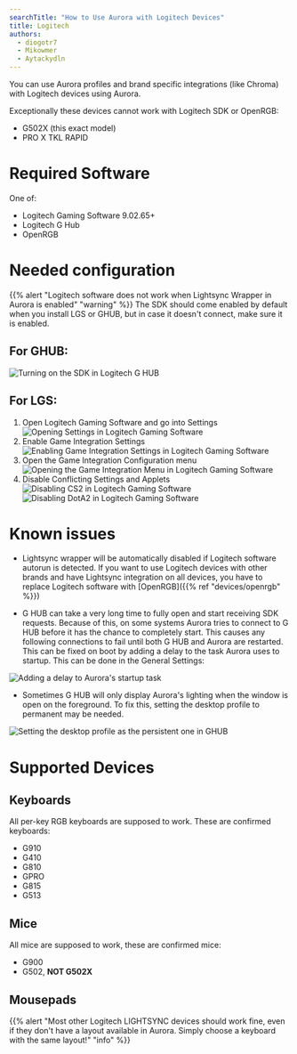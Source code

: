```yaml
---
searchTitle: "How to Use Aurora with Logitech Devices"
title: Logitech
authors:
  - diogotr7
  - Mikowmer
  - Aytackydln
---
```


You can use Aurora profiles and brand specific integrations (like Chroma) with Logitech devices using Aurora.

Exceptionally these devices cannot work with Logitech SDK or OpenRGB:
- G502X (this exact model)
- PRO X TKL RAPID

# Required Software

One of:

* Logitech Gaming Software 9.02.65+
* Logitech G Hub
* OpenRGB

# Needed configuration

{{% alert "Logitech software does not work when Lightsync Wrapper in Aurora is enabled" "warning" %}}
The SDK should come enabled by default when you install LGS or GHUB, but in case it doesn't connect, make sure it is enabled.

## For GHUB:

![Turning on the SDK in Logitech G HUB](img/docs/ghub-enable-sdk.png)

## For LGS:

1. Open Logitech Gaming Software and go into Settings
![Opening Settings in Logitech Gaming Software](img/docs/lgs-enable-sdk-1.png)
2. Enable Game Integration Settings
![Enabling Game Integration Settings in Logitech Gaming Software](img/docs/lgs-enable-sdk-2.png)
3. Open the Game Integration Configuration menu
![Opening the Game Integration Menu in Logitech Gaming Software](img/docs/lgs-enable-sdk-3.png)
4. Disable Conflicting Settings and Applets
![Disabling CS2 in Logitech Gaming Software](img/docs/lgs-enable-sdk-4.png)
![Disabling DotA2 in Logitech Gaming Software](img/docs/lgs-enable-sdk-5.png)

# Known issues

* Lightsync wrapper will be automatically disabled if Logitech software autorun is detected.
If you want to use Logitech devices with other brands and have Lightsync integration on all devices, you have to replace Logitech software with [OpenRGB]({{% ref "devices/openrgb" %}})

* G HUB can take a very long time to fully open and start receiving SDK requests. Because of this, on some systems Aurora tries to connect to G HUB before it has the chance to completely start. This causes any following connections to fail until both G HUB and Aurora are restarted. This can be fixed on boot by adding a delay to the task Aurora uses to startup. This can be done in the General Settings:

![Adding a delay to Aurora's startup task](img/docs/aurora-startup-delay.png)

* Sometimes G HUB will only display Aurora's lighting when the window is open on the foreground. To fix this, setting the desktop profile to permanent may be needed.

![Setting the desktop profile as the persistent one in GHUB](img/docs/ghub-persistent.png)

# Supported Devices

## Keyboards

All per-key RGB keyboards are supposed to work. These are confirmed keyboards:
* G910
* G410
* G810
* GPRO
* G815
* G513

## Mice

All mice are supposed to work, these are confirmed mice:
* G900
* G502, **NOT G502X**

## Mousepads

{{% alert "Most other Logitech LIGHTSYNC devices should work fine, even if they don't have a layout available in Aurora. Simply choose a keyboard with the same layout!" "info" %}}

